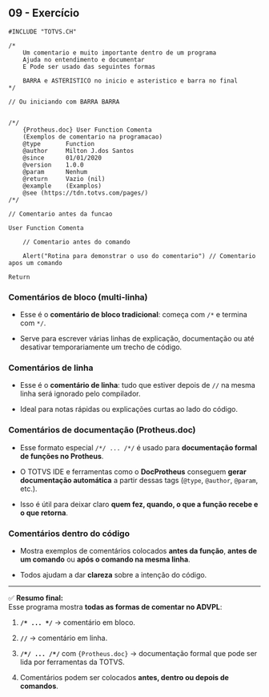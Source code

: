 ## 09 - Exercício
```prw
#INCLUDE "TOTVS.CH"

/*
    Um comentario e muito importante dentro de um programa
    Ajuda no entendimento e documentar
    E Pode ser usado das seguintes formas

    BARRA e ASTERISTICO no inicio e asteristico e barra no final
*/

// Ou iniciando com BARRA BARRA  


/*/
    {Protheus.doc} User Function Comenta
    (Exemplos de comentario na programacao)
    @type       Function
    @author     Milton J.dos Santos
    @since      01/01/2020
    @version    1.0.0
    @param      Nenhum
    @return     Vazio (nil)
    @example    (Examplos)
    @see (https://tdn.totvs.com/pages/)
/*/

// Comentario antes da funcao

User Function Comenta

    // Comentario antes do comando

    Alert("Rotina para demonstrar o uso do comentario") // Comentario apos um comando

Return
```

### Comentários de bloco (multi-linha)
- Esse é o **comentário de bloco tradicional**: começa com `/*` e termina com `*/`.
    
- Serve para escrever várias linhas de explicação, documentação ou até desativar temporariamente um trecho de código.

### Comentários de linha
- Esse é o **comentário de linha**: tudo que estiver depois de `//` na mesma linha será ignorado pelo compilador.
    
- Ideal para notas rápidas ou explicações curtas ao lado do código.

### Comentários de documentação (Protheus.doc)
- Esse formato especial `/*/ ... /*/` é usado para **documentação formal de funções no Protheus**.
    
- O TOTVS IDE e ferramentas como o **DocProtheus** conseguem **gerar documentação automática** a partir dessas tags (`@type`, `@author`, `@param`, etc.).
    
- Isso é útil para deixar claro **quem fez, quando, o que a função recebe e o que retorna**.

### Comentários dentro do código
- Mostra exemplos de comentários colocados **antes da função**, **antes de um comando** ou **após o comando na mesma linha**.
    
- Todos ajudam a dar **clareza** sobre a intenção do código.

---

✅ **Resumo final:**  
Esse programa mostra **todas as formas de comentar no ADVPL**:

1. **`/* ... */`** → comentário em bloco.
    
2. **`//`** → comentário em linha.
    
3. **`/*/ ... /*/`** com `{Protheus.doc}` → documentação formal que pode ser lida por ferramentas da TOTVS.
    
4. Comentários podem ser colocados **antes, dentro ou depois de comandos**.





